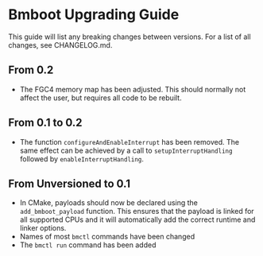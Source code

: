 # Bmboot Upgrading Guide

This guide will list any breaking changes between versions. For a list of all changes, see CHANGELOG.md.

## From 0.2

- The FGC4 memory map has been adjusted. This should normally not affect the user, but requires all code to be rebuilt.

## From 0.1 to 0.2

- The function `configureAndEnableInterrupt` has been removed.
  The same effect can be achieved by a call to `setupInterruptHandling` followed by `enableInterruptHandling`.

## From Unversioned to 0.1

- In CMake, payloads should now be declared using the `add_bmboot_payload` function. This ensures that the payload
  is linked for all supported CPUs and it will automatically add the correct runtime and linker options.
- Names of most `bmctl` commands have been changed
- The `bmctl run` command has been added

